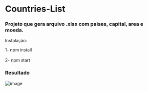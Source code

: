 # Countries-List
<h3>Projeto que gera arquivo .xlsx com paises, capital, area e moeda. </h3>
<p>Instalação:</p>

1- npm install<br><br/>
2- npm start

<h3>Resultado</h3>

![image](https://user-images.githubusercontent.com/99923982/202921543-afbc4ab8-ed12-43a2-97c2-a64b437035fb.png)
